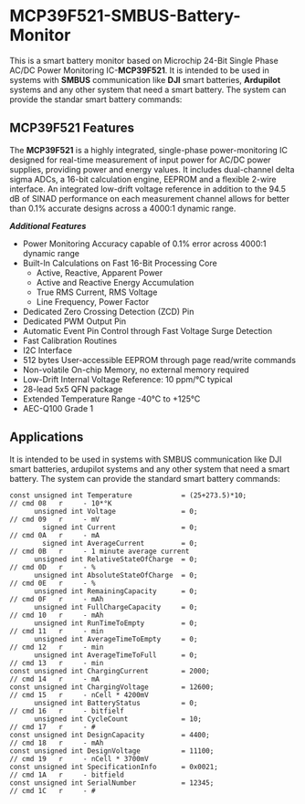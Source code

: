 # MCP39F521-SMBUS-Battery-Monitor

This is a smart battery monitor based on Microchip 24-Bit Single Phase AC/DC Power Monitoring IC-**MCP39F521**.
It is intended to be used in systems with **SMBUS** communication like **DJI** smart batteries, **Ardupilot** systems and any other system that need a smart battery.
The system can provide the standar smart battery commands:


## MCP39F521 Features

The **MCP39F521** is a highly integrated, single-phase power-monitoring IC designed for real-time measurement of input power for AC/DC power supplies, providing power and energy values. It includes dual-channel delta sigma ADCs, a 16-bit calculation engine, EEPROM and a flexible 2-wire interface. An integrated low-drift voltage reference in addition to the 94.5 dB of SINAD performance on each measurement channel allows for better than 0.1% accurate designs across a 4000:1 dynamic range.

***Additional Features***

-   Power Monitoring Accuracy capable of 0.1% error across 4000:1 dynamic range
-   Built-In Calculations on Fast 16-Bit Processing Core
    -   Active, Reactive, Apparent Power
    -   Active and Reactive Energy Accumulation
    -   True RMS Current, RMS Voltage
    -   Line Frequency, Power Factor
-   Dedicated Zero Crossing Detection (ZCD) Pin
-   Dedicated PWM Output Pin
-   Automatic Event Pin Control through Fast Voltage Surge Detection
-   Fast Calibration Routines
-   I2C Interface
-   512 bytes User-accessible EEPROM through page read/write commands
-   Non-volatile On-chip Memory, no external memory required
-   Low-Drift Internal Voltage Reference: 10 ppm/°C typical
-   28-lead 5x5 QFN package
-   Extended Temperature Range -40°C to +125°C
-   AEC-Q100 Grade 1

## Applications

   It is intended to be used in systems with SMBUS communication like DJI smart batteries, ardupilot systems and any other system that need a smart battery.
The system can provide the standard smart battery commands:

    const unsigned int Temperature            = (25+273.5)*10;                // cmd 08   r     - 10*°K
          unsigned int Voltage                = 0;                            // cmd 09   r     - mV
            signed int Current                = 0;                            // cmd 0A   r     - mA
            signed int AverageCurrent         = 0;                            // cmd 0B   r     - 1 minute average current
          unsigned int RelativeStateOfCharge  = 0;                            // cmd 0D   r     - %
          unsigned int AbsoluteStateOfCharge  = 0;                            // cmd 0E   r     - %
          unsigned int RemainingCapacity      = 0;                            // cmd 0F   r     - mAh
          unsigned int FullChargeCapacity     = 0;                            // cmd 10   r     - mAh
          unsigned int RunTimeToEmpty         = 0;                            // cmd 11   r     - min
          unsigned int AverageTimeToEmpty     = 0;                            // cmd 12   r     - min
          unsigned int AverageTimeToFull      = 0;                            // cmd 13   r     - min
    const unsigned int ChargingCurrent        = 2000;                         // cmd 14   r     - mA
    const unsigned int ChargingVoltage        = 12600;                        // cmd 15   r     - nCell * 4200mV
          unsigned int BatteryStatus          = 0;                            // cmd 16   r     - bitfielf
          unsigned int CycleCount             = 10;                           // cmd 17   r     - #
    const unsigned int DesignCapacity         = 4400;                         // cmd 18   r     - mAh
    const unsigned int DesignVoltage          = 11100;                        // cmd 19   r     - nCell * 3700mV
    const unsigned int SpecificationInfo      = 0x0021;                       // cmd 1A   r     - bitfield
    const unsigned int SerialNumber           = 12345;                        // cmd 1C   r     - #
